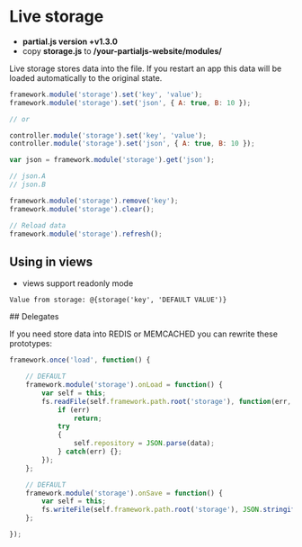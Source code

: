# Live storage

- __partial.js version +v1.3.0__
- copy **storage.js** to __/your-partialjs-website/modules/__

Live storage stores data into the file. If you restart an app this data will be loaded automatically to the original state.

```js
framework.module('storage').set('key', 'value');
framework.module('storage').set('json', { A: true, B: 10 });

// or

controller.module('storage').set('key', 'value');
controller.module('storage').set('json', { A: true, B: 10 });

var json = framework.module('storage').get('json');

// json.A
// json.B

framework.module('storage').remove('key');
framework.module('storage').clear();

// Reload data
framework.module('storage').refresh();
```

## Using in views

- views support readonly mode

```
Value from storage: @{storage('key', 'DEFAULT VALUE')}
```

## Delegates

If you need store data into REDIS or MEMCACHED you can rewrite these prototypes:

```js
framework.once('load', function() {

	// DEFAULT
	framework.module('storage').onLoad = function() {
		var self = this;
		fs.readFile(self.framework.path.root('storage'), function(err, data) {
			if (err)
				return;
			try
			{
				self.repository = JSON.parse(data);
			} catch(err) {};
		});	
	};

	// DEFAULT
	framework.module('storage').onSave = function() {
		var self = this;
		fs.writeFile(self.framework.path.root('storage'), JSON.stringify(self.repository), utils.noop);
	};

});
```
